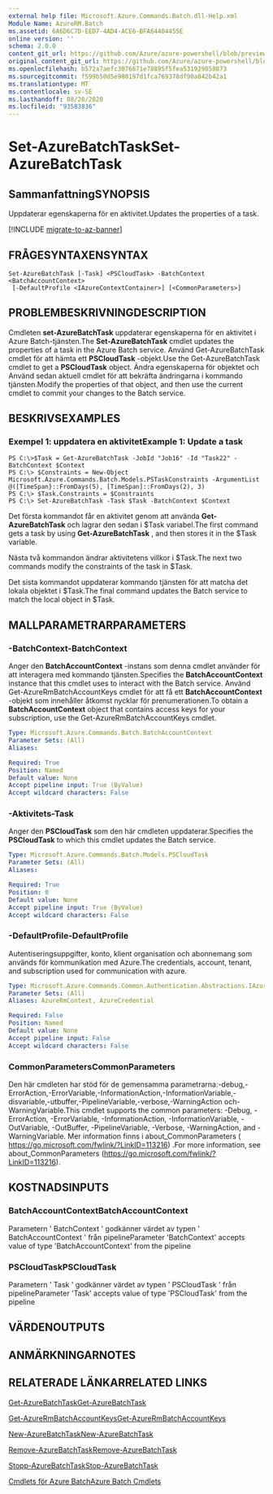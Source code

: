 ```yaml
---
external help file: Microsoft.Azure.Commands.Batch.dll-Help.xml
Module Name: AzureRM.Batch
ms.assetid: 6A6D6C7D-EED7-4AD4-ACE6-BFA64404455E
online version: ''
schema: 2.0.0
content_git_url: https://github.com/Azure/azure-powershell/blob/preview/src/ResourceManager/AzureBatch/Commands.Batch/help/Set-AzureBatchTask.md
original_content_git_url: https://github.com/Azure/azure-powershell/blob/preview/src/ResourceManager/AzureBatch/Commands.Batch/help/Set-AzureBatchTask.md
ms.openlocfilehash: b572a7aefc3076671e78895f5fea531929858873
ms.sourcegitcommit: f599b50d5e980197d1fca769378df90a842b42a1
ms.translationtype: MT
ms.contentlocale: sv-SE
ms.lasthandoff: 08/20/2020
ms.locfileid: "93583836"
---
```

# <span data-ttu-id="9e093-101">Set-AzureBatchTask</span><span class="sxs-lookup"><span data-stu-id="9e093-101">Set-AzureBatchTask</span></span>

## <span data-ttu-id="9e093-102">Sammanfattning</span><span class="sxs-lookup"><span data-stu-id="9e093-102">SYNOPSIS</span></span>
<span data-ttu-id="9e093-103">Uppdaterar egenskaperna för en aktivitet.</span><span class="sxs-lookup"><span data-stu-id="9e093-103">Updates the properties of a task.</span></span>

[!INCLUDE [migrate-to-az-banner](../../includes/migrate-to-az-banner.md)]

## <span data-ttu-id="9e093-104">FRÅGESYNTAXEN</span><span class="sxs-lookup"><span data-stu-id="9e093-104">SYNTAX</span></span>

```
Set-AzureBatchTask [-Task] <PSCloudTask> -BatchContext <BatchAccountContext>
 [-DefaultProfile <IAzureContextContainer>] [<CommonParameters>]
```

## <span data-ttu-id="9e093-105">PROBLEMBESKRIVNING</span><span class="sxs-lookup"><span data-stu-id="9e093-105">DESCRIPTION</span></span>
<span data-ttu-id="9e093-106">Cmdleten **set-AzureBatchTask** uppdaterar egenskaperna för en aktivitet i Azure Batch-tjänsten.</span><span class="sxs-lookup"><span data-stu-id="9e093-106">The **Set-AzureBatchTask** cmdlet updates the properties of a task in the Azure Batch service.</span></span>
<span data-ttu-id="9e093-107">Använd Get-AzureBatchTask cmdlet för att hämta ett **PSCloudTask** -objekt.</span><span class="sxs-lookup"><span data-stu-id="9e093-107">Use the Get-AzureBatchTask cmdlet to get a **PSCloudTask** object.</span></span>
<span data-ttu-id="9e093-108">Ändra egenskaperna för objektet och Använd sedan aktuell cmdlet för att bekräfta ändringarna i kommando tjänsten.</span><span class="sxs-lookup"><span data-stu-id="9e093-108">Modify the properties of that object, and then use the current cmdlet to commit your changes to the Batch service.</span></span>

## <span data-ttu-id="9e093-109">BESKRIVS</span><span class="sxs-lookup"><span data-stu-id="9e093-109">EXAMPLES</span></span>

### <span data-ttu-id="9e093-110">Exempel 1: uppdatera en aktivitet</span><span class="sxs-lookup"><span data-stu-id="9e093-110">Example 1: Update a task</span></span>
```
PS C:\>$Task = Get-AzureBatchTask -JobId "Job16" -Id "Task22" -BatchContext $Context
PS C:\> $Constraints = New-Object Microsoft.Azure.Commands.Batch.Models.PSTaskConstraints -ArgumentList @([TimeSpan}::FromDays(5), [TimeSpan]::FromDays(2), 3)
PS C:\> $Task.Constraints = $Constraints
PS C:\> Set-AzureBatchTask -Task $Task -BatchContext $Context
```

<span data-ttu-id="9e093-111">Det första kommandot får en aktivitet genom att använda **Get-AzureBatchTask** och lagrar den sedan i $Task variabel.</span><span class="sxs-lookup"><span data-stu-id="9e093-111">The first command gets a task by using **Get-AzureBatchTask** , and then stores it in the $Task variable.</span></span>

<span data-ttu-id="9e093-112">Nästa två kommandon ändrar aktivitetens villkor i $Task.</span><span class="sxs-lookup"><span data-stu-id="9e093-112">The next two commands modify the constraints of the task in $Task.</span></span>

<span data-ttu-id="9e093-113">Det sista kommandot uppdaterar kommando tjänsten för att matcha det lokala objektet i $Task.</span><span class="sxs-lookup"><span data-stu-id="9e093-113">The final command updates the Batch service to match the local object in $Task.</span></span>

## <span data-ttu-id="9e093-114">MALLPARAMETRAR</span><span class="sxs-lookup"><span data-stu-id="9e093-114">PARAMETERS</span></span>

### <span data-ttu-id="9e093-115">-BatchContext</span><span class="sxs-lookup"><span data-stu-id="9e093-115">-BatchContext</span></span>
<span data-ttu-id="9e093-116">Anger den **BatchAccountContext** -instans som denna cmdlet använder för att interagera med kommando tjänsten.</span><span class="sxs-lookup"><span data-stu-id="9e093-116">Specifies the **BatchAccountContext** instance that this cmdlet uses to interact with the Batch service.</span></span>
<span data-ttu-id="9e093-117">Använd Get-AzureRmBatchAccountKeys cmdlet för att få ett **BatchAccountContext** -objekt som innehåller åtkomst nycklar för prenumerationen.</span><span class="sxs-lookup"><span data-stu-id="9e093-117">To obtain a **BatchAccountContext** object that contains access keys for your subscription, use the Get-AzureRmBatchAccountKeys cmdlet.</span></span>

```yaml
Type: Microsoft.Azure.Commands.Batch.BatchAccountContext
Parameter Sets: (All)
Aliases: 

Required: True
Position: Named
Default value: None
Accept pipeline input: True (ByValue)
Accept wildcard characters: False
```

### <span data-ttu-id="9e093-118">-Aktivitets</span><span class="sxs-lookup"><span data-stu-id="9e093-118">-Task</span></span>
<span data-ttu-id="9e093-119">Anger den **PSCloudTask** som den här cmdleten uppdaterar.</span><span class="sxs-lookup"><span data-stu-id="9e093-119">Specifies the **PSCloudTask** to which this cmdlet updates the Batch service.</span></span>

```yaml
Type: Microsoft.Azure.Commands.Batch.Models.PSCloudTask
Parameter Sets: (All)
Aliases: 

Required: True
Position: 0
Default value: None
Accept pipeline input: True (ByValue)
Accept wildcard characters: False
```

### <span data-ttu-id="9e093-120">-DefaultProfile</span><span class="sxs-lookup"><span data-stu-id="9e093-120">-DefaultProfile</span></span>
<span data-ttu-id="9e093-121">Autentiseringsuppgifter, konto, klient organisation och abonnemang som används för kommunikation med Azure.</span><span class="sxs-lookup"><span data-stu-id="9e093-121">The credentials, account, tenant, and subscription used for communication with azure.</span></span>

```yaml
Type: Microsoft.Azure.Commands.Common.Authentication.Abstractions.IAzureContextContainer
Parameter Sets: (All)
Aliases: AzureRmContext, AzureCredential

Required: False
Position: Named
Default value: None
Accept pipeline input: False
Accept wildcard characters: False
```

### <span data-ttu-id="9e093-122">CommonParameters</span><span class="sxs-lookup"><span data-stu-id="9e093-122">CommonParameters</span></span>
<span data-ttu-id="9e093-123">Den här cmdleten har stöd för de gemensamma parametrarna:-debug,-ErrorAction,-ErrorVariable,-InformationAction,-InformationVariable,-disvariable,-utbuffer,-PipelineVariable,-verbose,-WarningAction och-WarningVariable.</span><span class="sxs-lookup"><span data-stu-id="9e093-123">This cmdlet supports the common parameters: -Debug, -ErrorAction, -ErrorVariable, -InformationAction, -InformationVariable, -OutVariable, -OutBuffer, -PipelineVariable, -Verbose, -WarningAction, and -WarningVariable.</span></span> <span data-ttu-id="9e093-124">Mer information finns i about_CommonParameters ( https://go.microsoft.com/fwlink/?LinkID=113216) .</span><span class="sxs-lookup"><span data-stu-id="9e093-124">For more information, see about_CommonParameters (https://go.microsoft.com/fwlink/?LinkID=113216).</span></span>

## <span data-ttu-id="9e093-125">KOSTNADS</span><span class="sxs-lookup"><span data-stu-id="9e093-125">INPUTS</span></span>

### <span data-ttu-id="9e093-126">BatchAccountContext</span><span class="sxs-lookup"><span data-stu-id="9e093-126">BatchAccountContext</span></span>
<span data-ttu-id="9e093-127">Parametern ' BatchContext ' godkänner värdet av typen ' BatchAccountContext ' från pipeline</span><span class="sxs-lookup"><span data-stu-id="9e093-127">Parameter 'BatchContext' accepts value of type 'BatchAccountContext' from the pipeline</span></span>

### <span data-ttu-id="9e093-128">PSCloudTask</span><span class="sxs-lookup"><span data-stu-id="9e093-128">PSCloudTask</span></span>
<span data-ttu-id="9e093-129">Parametern ' Task ' godkänner värdet av typen ' PSCloudTask ' från pipeline</span><span class="sxs-lookup"><span data-stu-id="9e093-129">Parameter 'Task' accepts value of type 'PSCloudTask' from the pipeline</span></span>

## <span data-ttu-id="9e093-130">VÄRDEN</span><span class="sxs-lookup"><span data-stu-id="9e093-130">OUTPUTS</span></span>

## <span data-ttu-id="9e093-131">ANMÄRKNINGAR</span><span class="sxs-lookup"><span data-stu-id="9e093-131">NOTES</span></span>

## <span data-ttu-id="9e093-132">RELATERADE LÄNKAR</span><span class="sxs-lookup"><span data-stu-id="9e093-132">RELATED LINKS</span></span>

[<span data-ttu-id="9e093-133">Get-AzureBatchTask</span><span class="sxs-lookup"><span data-stu-id="9e093-133">Get-AzureBatchTask</span></span>](./Get-AzureBatchTask.md)

[<span data-ttu-id="9e093-134">Get-AzureRmBatchAccountKeys</span><span class="sxs-lookup"><span data-stu-id="9e093-134">Get-AzureRmBatchAccountKeys</span></span>](./Get-AzureRmBatchAccountKeys.md)

[<span data-ttu-id="9e093-135">New-AzureBatchTask</span><span class="sxs-lookup"><span data-stu-id="9e093-135">New-AzureBatchTask</span></span>](./New-AzureBatchTask.md)

[<span data-ttu-id="9e093-136">Remove-AzureBatchTask</span><span class="sxs-lookup"><span data-stu-id="9e093-136">Remove-AzureBatchTask</span></span>](./Remove-AzureBatchTask.md)

[<span data-ttu-id="9e093-137">Stopp-AzureBatchTask</span><span class="sxs-lookup"><span data-stu-id="9e093-137">Stop-AzureBatchTask</span></span>](./Stop-AzureBatchTask.md)

[<span data-ttu-id="9e093-138">Cmdlets för Azure Batch</span><span class="sxs-lookup"><span data-stu-id="9e093-138">Azure Batch Cmdlets</span></span>](./AzureRM.Batch.md)


